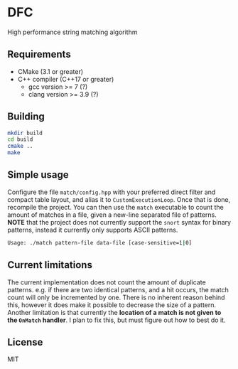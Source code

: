 # DFC
High performance string matching algorithm

## Requirements
- CMake (3.1 or greater)
- C++ compiler (C++17 or greater)
  - gcc version >= 7 (?)
  - clang version >= 3.9 (?)

## Building
```sh
mkdir build
cd build
cmake ..
make
```

## Simple usage
Configure the file `match/config.hpp` with your preferred direct filter and compact table layout, and alias it to `CustomExecutionLoop`. Once that is done, recompile the project. You can then use the `match` executable to count the amount of matches in a file, given a new-line separated file of patterns. **NOTE** that the project does not currently support the `snort` syntax for binary patterns, instead it currently only supports ASCII patterns.

```sh
Usage: ./match pattern-file data-file [case-sensitive=1|0]
```

## Current limitations
The current implementation does not count the amount of duplicate patterns. e.g. if there are two identical patterns, and a hit occurs, the match count will only be incremented by one. There is no inherent reason behind this, however it does make it possible to decrease the size of a pattern.
Another limitation is that currently the **location of a match is not given to the `OnMatch` handler**. I plan to fix this, but must figure out how to best do it.

## License
MIT
